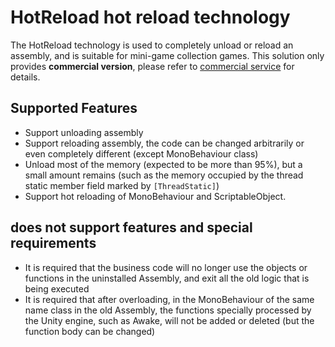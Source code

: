 # HotReload hot reload technology

The HotReload technology is used to completely unload or reload an assembly, and is suitable for mini-game collection games. This solution only provides **commercial version**, please refer to [commercial service](../other/business.md) for details.

## Supported Features

- Support unloading assembly
- Support reloading assembly, the code can be changed arbitrarily or even completely different (except MonoBehaviour class)
- Unload most of the memory (expected to be more than 95%), but a small amount remains (such as the memory occupied by the thread static member field marked by `[ThreadStatic]`)
- Support hot reloading of MonoBehaviour and ScriptableObject.

## does not support features and special requirements

- It is required that the business code will no longer use the objects or functions in the uninstalled Assembly, and exit all the old logic that is being executed
- It is required that after overloading, in the MonoBehaviour of the same name class in the old Assembly, the functions specially processed by the Unity engine, such as Awake, will not be added or deleted (but the function body can be changed)
